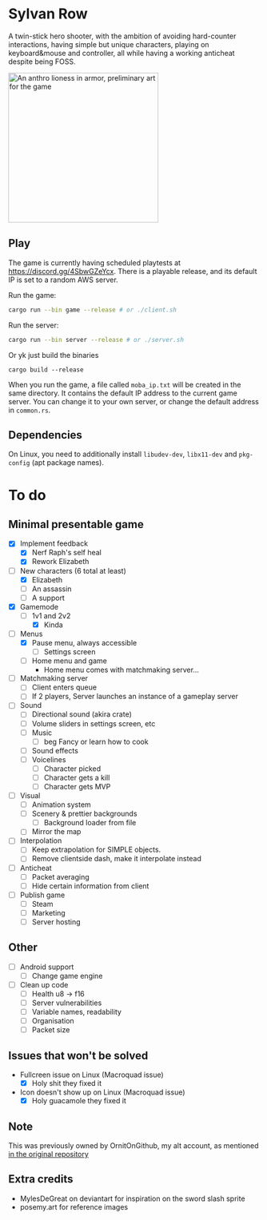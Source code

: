 # Sylvan Row
A twin-stick hero shooter, with the ambition of avoiding hard-counter interactions, having simple but unique characters, playing on keyboard&mouse and controller, all while having a working anticheat despite being FOSS.

<img src="assets/characters/cynewynn/textures/banner.png" width="300" title="Preliminary art of one of the characters" alt="An anthro lioness in armor, preliminary art for the game"/>

## Play

The game is currently having scheduled playtests at https://discord.gg/4SbwGZeYcx. There is a playable release, and its default IP is set to a random AWS server.

Run the game:
```sh
cargo run --bin game --release # or ./client.sh
```
Run the server:
```sh
cargo run --bin server --release # or ./server.sh
```
Or yk just build the binaries
```
cargo build --release
```

When you run the game, a file called `moba_ip.txt` will be created in the same directory. It contains the default IP address to the current game server. You can change it to your own server, or change the default address in `common.rs`.

## Dependencies

On Linux, you need to additionally install `libudev-dev`, `libx11-dev` and `pkg-config` (apt package names).

# To do

## Minimal presentable game

- [x] Implement feedback
  - [x] Nerf Raph's self heal
  - [x] Rework Elizabeth
- [ ] New characters (6 total at least)
  - [x] Elizabeth
  - [ ] An assassin
  - [ ] A support
- [x] Gamemode
  - [ ] 1v1 and 2v2
    - [x] Kinda
- [ ] Menus
  - [x] Pause menu, always accessible
    - [ ] Settings screen
  - [ ] Home menu and game
    - Home menu comes with matchmaking server...
- [ ] Matchmaking server
  - [ ] Client enters queue
  - [ ] If 2 players, Server launches an instance of a gameplay server
- [ ] Sound
  - [ ] Directional sound (akira crate)
  - [ ] Volume sliders in settings screen, etc
  - [ ] Music
    - [ ] beg Fancy or learn how to cook
  -  [ ] Sound effects
  -  [ ] Voicelines
     -  [ ] Character picked
     -  [ ] Character gets a kill
     -  [ ] Character gets MVP
- [ ] Visual
  - [ ] Animation system
  - [ ] Scenery & prettier backgrounds
    - [ ] Background loader from file
  - [ ] Mirror the map
- [ ] Interpolation
  - [ ] Keep extrapolation for SIMPLE objects.
  - [ ] Remove clientside dash, make it interpolate instead
- [ ] Anticheat
  - [ ] Packet averaging
  - [ ] Hide certain information from client
- [ ] Publish game
  - [ ] Steam
  - [ ] Marketing
  - [ ] Server hosting

## Other

- [ ] Android support
  - [ ] Change game engine
- [ ] Clean up code
  - [ ] Health u8 -> f16
  - [ ] Server vulnerabilities
  - [ ] Variable names, readability
  - [ ] Organisation
  - [ ] Packet size

## Issues that won't be solved

- Fullcreen issue on Linux (Macroquad issue)
  - [x] Holy shit they fixed it
- Icon doesn't show up on Linux (Macroquad issue)
  - [x] Holy guacamole they fixed it

## Note

This was previously owned by OrnitOnGithub, my alt account, as mentioned [in the original repository](https://github.com/OrnitOnGithub/moba?tab=readme-ov-file#notice)

## Extra credits

- MylesDeGreat on deviantart for inspiration on the sword slash sprite
- posemy.art for reference images

